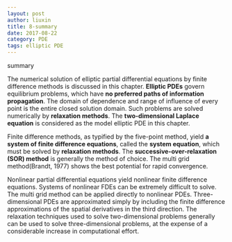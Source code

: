 ```yaml
---
layout: post
author: liuxin
title: 8-summary
date: 2017-08-22
category: PDE
tags: elliptic PDE
---
```



summary

The numerical solution of elliptic partial differential equations by finite difference methods is discussed in this chapter. **Elliptic PDEs** govern equilibrium problems, which have **no preferred paths of information propagation**. The domain of dependence and range of influence of every point is the entire closed solution domain. Such problems are solved numerically by **relaxation methods**. The **two-dimensional Laplace equation** is considered 
as the model elliptic PDE in this chapter.  

Finite difference methods, as typified by the five-point method, yield **a system of finite difference equations**, called the **system equation**, which must be solved by **relaxation methods**. The **successive-over-relaxation (SOR) method** is generally the method of choice. The multi grid method(Brandt, 1977) shows the best potential for rapid convergence. 

Nonlinear partial differential equations yield nonlinear finite difference equations. Systems of nonlinear FDEs can be extremely difficult to solve. The multi grid method can be applied directly to nonlinear PDEs. Three-dimensional PDEs are approximated simply by including the finite difference approximations of the spatial derivatives in the third direction. The relaxation techniques used to solve two-dimensional problems generally can be used to solve three-dimensional problems, at the expense of a considerable increase in computational effort. 

